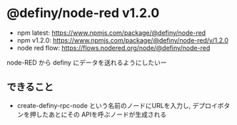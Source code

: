 # @definy/node-red v1.2.0

- npm latest: https://www.npmjs.com/package/@definy/node-red
- npm v1.2.0: https://www.npmjs.com/package/@definy/node-red/v/1.2.0
- node red flow: https://flows.nodered.org/node/@definy/node-red

node-RED から definy にデータを送れるようにしたいー

## できること
- create-definy-rpc-node という名前のノードにURLを入力し, デプロイボタンを押したあとにその APIを呼ぶノードが生成される
